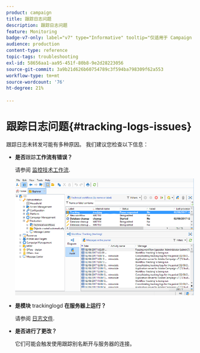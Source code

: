 ```yaml
---
product: campaign
title: 跟踪日志问题
description: 跟踪日志问题
feature: Monitoring
badge-v7-only: label="v7" type="Informative" tooltip="仅适用于 Campaign Classic v7"
audience: production
content-type: reference
topic-tags: troubleshooting
exl-id: 58656aa1-aa95-451f-80b8-9e2d28223056
source-git-commit: 3a9b21d626b60754789c3f594ba798309f62a553
workflow-type: tm+mt
source-wordcount: '76'
ht-degree: 21%

---
```


# 跟踪日志问题{#tracking-logs-issues}



跟踪日志未转发可能有多种原因。 我们建议您检查以下信息：

* **是否**&#x200B;跟踪&#x200B;**工作流有错误？**

  请参阅 [监控技术工作流](../../workflow/using/monitoring-technical-workflows.md).

  ![](assets/tracking_scheduled_task.png)

* **是模块** trackinglogd **在服务器上运行？**

  请参阅 [日志文件](../../production/using/log-files.md).

* **是否进行了更改？**

  它们可能会触发使用跟踪别名断开与服务器的连接。
